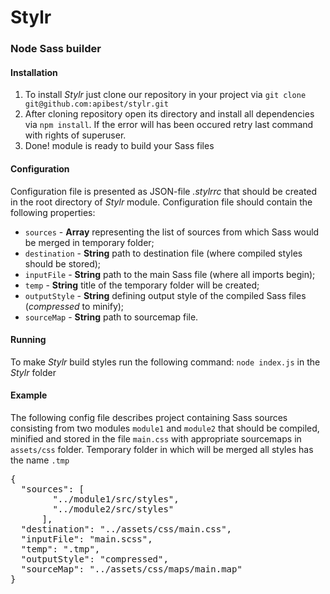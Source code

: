 # Stylr
### Node Sass builder

#### Installation
1. To install _Stylr_ just clone our repository in your project via ``git clone git@github.com:apibest/stylr.git``
2. After cloning repository open its directory and install all dependencies via ``npm install``. If the error will
has been occured retry last command with rights of superuser.
3. Done! module is ready to build your Sass files

#### Configuration
Configuration file is presented as JSON-file _.stylrrc_ that should be created in the root directory of _Stylr_ module.
Configuration file should contain the following properties:

* ``sources`` - __Array__ representing the list of sources from which Sass would be merged in temporary folder;
* ``destination`` - __String__ path to destination file (where compiled styles should be stored);
* ``inputFile`` - __String__ path to the main Sass file (where all imports begin);
* ``temp`` - __String__ title of the temporary folder will be created;
* ``outputStyle`` - __String__ defining output style of the compiled Sass files (_compressed_ to minify);
* ``sourceMap`` - __String__ path to sourcemap file.

#### Running
To make _Stylr_ build styles run the following command: `node index.js` in the _Stylr_ folder

#### Example
The following config file describes project containing Sass sources consisting from two modules `module1` and `module2`
that should be compiled, minified and stored in the file `main.css` with appropriate sourcemaps in `assets/css` folder.
Temporary folder in which will be merged all styles has the name `.tmp`

<pre>
{
  "sources": [
        "../module1/src/styles",
        "../module2/src/styles"
      ],
  "destination": "../assets/css/main.css",
  "inputFile": "main.scss",
  "temp": ".tmp",
  "outputStyle": "compressed",
  "sourceMap": "../assets/css/maps/main.map"
}
</pre>
